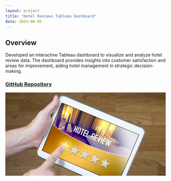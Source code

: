 ```yaml
---
layout: project
title: "Hotel Reviews Tableau Dashboard"
date: 2024-08-05
---
```


## Overview

Developed an interactive Tableau dashboard to visualize and analyze hotel review data. The dashboard provides insights into customer satisfaction and areas for improvement, aiding hotel management in strategic decision-making.

### [GitHub Repository](https://github.com/williamjowens/tableau-dashboard-hotel-reviews)

![Tableau Dashboard](../assets/images/tableau-dashboard-hotel-reviews.png)